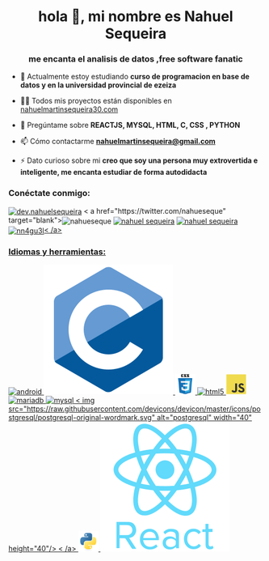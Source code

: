 <h1 align="center">hola 👋, mi nombre es Nahuel Sequeira</h1>
<h3 align="center">me encanta el analisis de datos ,free software fanatic  </h3>

- 🌱 Actualmente estoy estudiando **curso de programacion en base de datos y en la universidad provincial de ezeiza**

- 👨‍💻 Todos mis proyectos están disponibles en [nahuelmartinsequeira30.com](nahuelmartinsequeira30.com)

- 💬 Pregúntame sobre **REACTJS, MYSQL, HTML, C, CSS , PYTHON**

- 📫 Cómo contactarme **nahuelmartinsequeira@gmail.com**

- ⚡ Dato curioso sobre mi  **creo que soy una persona muy extrovertida e inteligente, me encanta estudiar de forma autodidacta**

<h3 align="left">Conéctate conmigo:</h3 >
<p align="left">
<a href="https://dev.to/dev.nahuelsequeira" target="blank"><img align="center" src="https://raw.githubusercontent. com/rahuldkjain/github-profile-readme-generator/master/src/images/icons/Social/devto.svg" alt="dev.nahuelsequeira" height="30" width="40" /></a>
< a href="https://twitter.com/nahueseque" target="blank"><img align="center" src="https://raw.githubusercontent.com/rahuldkjain/github-profile-readme-generator/ master/src/images/icons/Social/twitter.svg" alt="nahueseque" height="30" width="40" /></a>
<a href="https://linkedin.com/in/ nahuel sequeira" target="blank"><img align="center" src="https://raw.githubusercontent.com/rahuldkjain/github-profile-readme-generator/master/src/images/icons/Social/linked -in-alt.svg" alt="nahuel sequeira" height="30" width="40" /></a>
<a href="https://fb.com/nahuel sequeira" target="en blanco" ><img align="center" src="https://raw.githubusercontent.com/rahuldkjain/github-profile-readme-generator/master/src/images/icons/Social/facebook.svg" alt="nahuel sequeira " altura="30" ancho="40" /></a>
<a href="https://instagram.com/nn4gu3l" target="blank"><img align="center" src="https: //raw.githubusercontent.com/rahuldkjain/github-profile-readme-generator/master/src/images/icons/Social/instagram.svg" alt="nn4gu3l" height="30" width="40" //>< /a>
</p>

<h3 align="left">Idiomas y herramientas:</h3>
<p align="left"> <a href="https://developer.android.com" target="_blank" rel="noreferrer"> <img src="https://raw.githubusercontent.com/devicons /devicon/master/icons/android/android-original-wordmark.svg" alt="android" width="40" height="40"/> </a> <a href="https://www.cprogramming .com/" target="_blank" rel="noreferrer"> <img src="https://raw.githubusercontent.com/devicons/devicon/master/icons/c/c-original.svg" alt="c " ancho="40" alto="40"/> </a> <a href="https://www.w3schools.com/css/" target="_blank" rel="noreferrer"> <img src= "https://raw.githubusercontent.com/devicons/devicon/master/icons/css3/css3-original-wordmark.svg" alt="css3" width="40" height="40"/> </a> <a href="https://www.w3.org/html/" target="_blank" rel="noreferrer"> <img src="https://raw.githubusercontent.com/devicons/devicon/master/ icon/html5/html5-original-wordmark.svg" alt="html5" width="40" height="40"/> </a> <a href="https://developer.mozilla.org/en- US/docs/Web/JavaScript" target="_blank" rel="noreferrer"> <img src="https://raw.githubusercontent.com/devicons/devicon/master/icons/javascript/javascript-original.svg" alt="javascript" width="40" height="40"/> </a> <a href="https://mariadb.org/" target="_blank" rel="noreferrer"> <img src= "https://www.vectorlogo.zone/logos/mariadb/mariadb-icon.svg" alt="mariadb" width="40" height="40"/> </a> <a href="https:/ /www.mysql.com/" target="_blank" rel="noreferrer"> <img src="https://raw.githubusercontent.com/devicons/devicon/master/icons/mysql/mysql-original-wordmark. svg" alt="mysql" width="40" height="40"/> </a> <a href="https://www.postgresql.org" target="_blank" rel="noreferrer"> < img src="https://raw.githubusercontent.com/devicons/devicon/master/icons/postgresql/postgresql-original-wordmark.svg" alt="postgresql" width="40" height="40"/> < /a> <a href="https://www.python.org" target="_blank" rel="noreferrer"> <img src="https://raw.githubusercontent.com/devicons/devicon/master/icons/python/python-original.svg" alt="python" width="40" height="40"/> </a> <a href="https://reactjs. org/" target="_blank" rel="noreferrer"> <img src="https://raw.githubusercontent.com/devicons/devicon/master/icons/react/react-original-wordmark.svg" alt=" reaccionar" ancho="40" alto="40"/> </a> </p>

